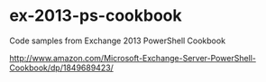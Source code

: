 ex-2013-ps-cookbook
===================

Code samples from Exchange 2013 PowerShell Cookbook

http://www.amazon.com/Microsoft-Exchange-Server-PowerShell-Cookbook/dp/1849689423/